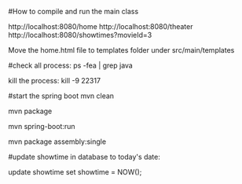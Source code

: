 #How to compile and run the main class

http://localhost:8080/home
http://localhost:8080/theater
http://localhost:8080/showtimes?movieId=3

Move the home.html file to templates folder under src/main/templates

#check all process:
ps -fea | grep java

kill the process:
kill -9 22317


#start the spring boot
mvn clean

mvn package

mvn spring-boot:run

mvn package assembly:single  


#update showtime in database to today's date:

update showtime set showtime = NOW();








